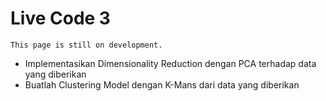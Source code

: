 # Live Code 3

```{attention}
This page is still on development.
```

- Implementasikan Dimensionality Reduction dengan PCA terhadap data yang diberikan
- Buatlah Clustering Model dengan K-Mans dari data yang diberikan
